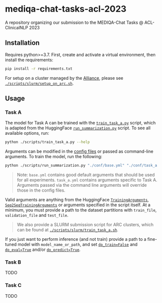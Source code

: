 # mediqa-chat-tasks-acl-2023

A repository organizing our submission to the MEDIQA-Chat Tasks @ ACL-ClinicalNLP 2023

## Installation

Requires python>=3.7. First, create and activate a virtual environment, then install the requirements:

```bash
pip install -r requirements.txt
```

For setup on a cluster managed by the [Alliance](https://alliancecan.ca/en/services/advanced-research-computing), please see [`./scripts/slurm/setup_on_arc.sh`](./scripts/slurm/setup_on_arc.sh).

## Usage

### Task A

The model for Task A can be trained with the [`train_task_a.py`](./scripts/train_task_a.py) script, which is adapted from the HuggingFace [`run_summarization.py`](https://github.com/huggingface/transformers/blob/main/examples/pytorch/summarization/run_summarization.py) script. To see all available options, run:

```bash
python ./scripts/train_task_a.py --help
```

Arguments can be modified in the [config files](./conf/) or passed as command-line arguments. To train the model, run the following:

```bash
python ./scripts/run_summarization.py "./conf/base.yml" "./conf/task_a.yml" output_dir="./output/task_a"
```

> Note: `base.yml` contains good default arguments that should be used for all experiments. `task_a.yml` contains arguments specific to Task A. Arguments passed via the command line arguments will override those in the config files.

Valid arguments are anything from the HuggingFace [`TrainingArguments`](https://huggingface.co/docs/transformers/main_classes/trainer#transformers.TrainingArguments), [`Seq2SeqTrainingArguments`](https://huggingface.co/docs/transformers/main_classes/trainer#transformers.Seq2SeqTrainingArguments) or arguments specified in the script itself. At a minimum, you must provide a path to the dataset partitions with `train_file`, `validation_file` and `test_file`.

> We also provide a SLURM submission script for ARC clusters, which can be found at [`./scripts/slurm/train_task_a.sh`](./scripts/slurm/train_task_a.sh).

If you just want to perform inference (and not train) provide a path to a fine-tuned model with `model_name_or_path`, and set [`do_train=False`](https://huggingface.co/docs/transformers/main_classes/trainer#transformers.TrainingArguments.do_train) and [`do_eval=True`](https://huggingface.co/docs/transformers/main_classes/trainer#transformers.TrainingArguments.do_eval) and/or [`do_predict=True`](https://huggingface.co/docs/transformers/main_classes/trainer#transformers.TrainingArguments.do_predict).

### Task B

TODO

### Task C

TODO